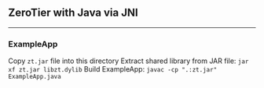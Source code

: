 ## ZeroTier with Java via JNI
***

### ExampleApp

Copy `zt.jar` file into this directory
Extract shared library from JAR file: `jar xf zt.jar libzt.dylib`
Build ExampleApp: `javac -cp ".:zt.jar" ExampleApp.java`